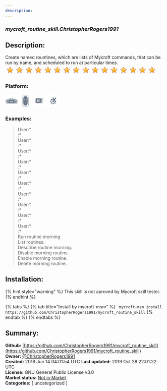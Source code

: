 ```yaml
---
description: 
---
```


### _mycroft_routine_skill.ChristopherRogers1991_  
## Description:  
Create named rountines, which are lists of Mycroft commands, that can be run by name, and scheduled to run at particular times.  
![](../.gitbook/assets/star.png)![](../.gitbook/assets/star.png)![](../.gitbook/assets/star.png)![](../.gitbook/assets/star.png)![](../.gitbook/assets/star.png)![](../.gitbook/assets/star.png)![](../.gitbook/assets/star.png)![](../.gitbook/assets/star.png)![](../.gitbook/assets/star.png)![](../.gitbook/assets/star.png)![](../.gitbook/assets/star.png)![](../.gitbook/assets/star.png)![](../.gitbook/assets/star.png)![](../.gitbook/assets/star.png)![](../.gitbook/assets/star.png)![](../.gitbook/assets/star.png)  
### Platform:  
 ![Mark I](../.gitbook/assets/mark-1-icon.png)  ![Mark II](../.gitbook/assets/mark-2-icon.png)  ![Picroft](../.gitbook/assets/picroft-icon.png)  ![plasmoid](../.gitbook/assets/kde.png)   
### Examples:  
> User:*  
> :*  
> User:*  
> :*  
> User:*  
> :*  
> User:*  
> :*  
> User:*  
> :*  
> User:*  
> :*  
> User:*  
> :*  
> User:*  
> :*  
> User:*  
> :*  
> User:*  
> :*  
> Run routine morning.  
> List routines.  
> Describe routine morning.  
> Disable morning routine.  
> Enable morning routine.  
> Delete morning routine.  
  
## Installation:  
{% hint style="warning" %}
This skill is not aproved by Mycroft skill tester.
{% endhint %}
    
{% tabs %}
{% tab title="Install by mycroft-msm" %}
``` mycroft-msm install https://github.com/ChristopherRogers1991/mycroft_routine_skill```
{% endtab %}
  {% endtabs %}
    
## Summary:  
**Github:** [https://github.com/ChristopherRogers1991/mycroft_routine_skill](https://github.com/ChristopherRogers1991/mycroft_routine_skill)  
**Owner:** [@ChristopherRogers1991](https://github.com/ChristopherRogers1991)  
**Created:** 2018 Jun 14 04:01:54 UTC  **Last updated:** 2019 Oct 28 22:01:22 UTC  
**License:** GNU General Public License v3.0  
**Market status:** [Not in Market](https://market.mycroft.ai/skill/)  
**Categories:** [ uncategorized ]   
